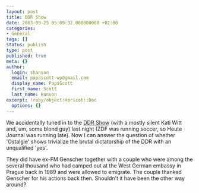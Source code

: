 ```yaml
---
layout: post
title: DDR Show
date: 2003-09-25 05:09:32.000000000 +02:00
categories:
- General
tags: []
status: publish
type: post
published: true
meta: {}
author:
  login: shanson
  email: papascott-wp@gmail.com
  display_name: PapaScott
  first_name: Scott
  last_name: Hanson
excerpt: !ruby/object:Hpricot::Doc
  options: {}
---
```

<p>We accidentally tuned in to the <a title="RTL.de" href="http://www.rtl.de/musik/musik_819362.html">DDR Show</a> (with a mostly silent Kati Witt and, um, some blond guy) last night (ZDF was running soccer, so Heute Journal was running late). Now I can answer the question of whether 'Ostalgie' shows trivialize the brutal dictatorship of the DDR with an unqualified 'yes'.</p>
<p>They did have ex-FM Genscher together with a couple who were among the several thousand who had camped out at the West German embassy in Prague back in 1989 and were allowed to emigrate. The couple thanked Genscher for his actions back then. Shouldn't it have been the other way around?</p>
